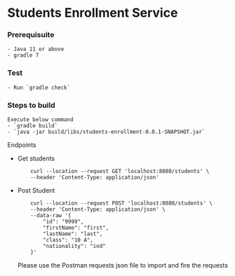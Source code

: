 # Students Enrollment Service

### Prerequisuite
    - Java 11 or above
    - gradle 7

### Test
    - Run `gradle check` 

### Steps to build
    Execute below command
    - `gradle build`
    - `java -jar build/libs/students-enrollment-0.0.1-SNAPSHOT.jar`

Endpoints
* Get students
    ```
        curl --location --request GET 'localhost:8080/students' \
        --header 'Content-Type: application/json'
    ```

* Post Student
    ```
        curl --location --request POST 'localhost:8080/students' \
        --header 'Content-Type: application/json' \
        --data-raw '{
            "id": "9999",
            "firstName": "first",
            "lastName": "last",
            "class": "10 A",
            "nationality": "ind"
        }'
    ```
    Please use the Postman requests json file to import and fire the requests
